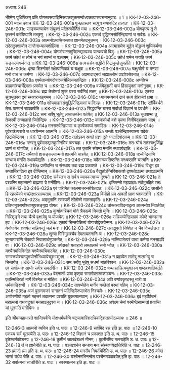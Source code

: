 अध्यायः 246

भीष्मेण युधिष्ठिरम् प्रति योगस्वरूपादिनिरूपकशुकसम्बोध्यकव्यासवचनानुवादः ॥ 1 ॥
KK-12-03-246-001	व्यास उवाच 
KK-12-03-246-001a	पृच्छतस्तव सत्पुत्र यथावदिह तत्त्वतः ।
KK-12-03-246-001c	साङ्ख्यन्यायेन संयुक्तं यदेतत्कीर्तितं मया ॥
KK-12-03-246-002a	योगकृत्यं तु ते कृत्स्नं वर्तयिष्यामि तच्छृणु ।
KK-12-03-246-002c	एकत्वं बुद्धिमनसोरिन्द्रियाणां च सर्वशः ॥
KK-12-03-246-003a	आत्मनोऽव्यथिनस्तात ज्ञानमेतदनुत्तमम् ।
KK-12-03-246-003c	तदेतदुपशान्तेन दान्तेनाध्यात्मशीलिना ॥
KK-12-03-246-004a	आत्मारामेण बुद्धेन बोद्धव्यं शुचिकर्मणा ।
KK-12-03-246-004c	योगदोषान्समुच्छिन्द्यात्पञ्च यान्कवयो विदुः ॥
KK-12-03-246-005a	कामं क्रोधं च लोभं च भयं स्वप्नं च पञ्चमम् ।
KK-12-03-246-005c	क्रोधं शमेन जयति कामं सङ्कल्पवर्जनात् ॥
KK-12-03-246-006a	सत्त्वसंसेवनाद्धीरो निद्रामुच्छेत्तुमर्हति ।
KK-12-03-246-006c	धृत्या शिश्नोदरं रक्षेत्पाणिपादं च चक्षुषा ॥
KK-12-03-246-007a	चक्षुःश्रोत्रे च मनसा मनो वाचं च कर्मणा ।
KK-12-03-246-007c	अप्रमादाद्भयं जह्याल्लोभं प्राज्ञोपसेवनात् ॥
KK-12-03-246-008a	एवमेतान्योगदोषाञ्जयेन्नित्यमतन्द्रितः ।
KK-12-03-246-008c	अग्नींश्च ब्राह्मणांश्चार्चेद्देवताः प्रणमेत च ॥
KK-12-03-246-009a	वर्जयेदुशतीं वाचं हिंसायुक्तां मनोनुदाम् ।
KK-12-03-246-009c	ब्रह्म तेजोमयं शुक्रं यस्य सर्वमिदं ततम् ॥
KK-12-03-246-010a	एतस्य सूत्रभूतस्य द्वयं स्थावरजङ्गमम् ।
KK-12-03-246-010c	ध्यानमध्ययनं दानं सत्यं ह्रीरार्जवं क्षमा ॥
KK-12-03-246-011a	शोचमाहारसंशुद्धिरिन्द्रियाणां च निग्रहः ।
KK-12-03-246-011c	एतैर्विवर्धते तेजः पाप्मानं चापकर्षति ॥
KK-12-03-246-012a	सिद्ध्यन्ति चास्य सर्वार्था विज्ञानं च प्रवर्धते ।
KK-12-03-246-012c	समः सर्वेषु भूतेषु लब्धालब्धेन वर्तयेत् ॥
KK-12-03-246-013a	धूतपाप्मा तु तेजस्वी लघ्वाहारो जितेन्द्रियः ।
KK-12-03-246-013c	कामक्रोधौ वशे कृत्वा निनीषेद्ब्रह्मणः पदम् ॥
KK-12-03-246-014a	मनसश्चेन्द्रियाणां च कृत्वैकाग्र्यं समाहितः ।
KK-12-03-246-014c	पूर्वरात्रेऽपरात्रे च धारयेन्मन आत्मनि ॥
KK-12-03-246-015a	जन्तोः पञ्चेन्द्रियस्यास्य यदेकं छिद्रमिन्द्रियम् ।
KK-12-03-246-015c	ततोऽस्य स्रवते प्रज्ञा दृतेः पादादिवोदकम् ॥
KK-12-03-246-016a	मनस्तु पूर्वमादद्यात्कुमीनमिव मत्स्यहा ।
KK-12-03-246-016c	ततः श्रोत्रं ततश्चक्षुर्जिह्वा घ्राणं च योगवित् ॥
KK-12-03-246-017a	तत एतानि संयम्य मनसि स्थापयेद्यतिः ।
KK-12-03-246-017c	तथैवापो ह्यसङ्कल्पान्मनो ह्यात्मनि धारयेत् ॥
KK-12-03-246-018a	पञ्चेन्द्रियाणि सन्धाय मनसि स्थापयेद्यतिः ।
KK-12-03-246-018c	यदैतान्यवतिष्ठन्ति मनःषष्ठानि चात्मनि ॥
KK-12-03-246-019a	प्रसीदन्ति च संस्थाय तदा ब्रह्म प्रकाशते ।
KK-12-03-246-019c	विधूम इव सप्तार्चिरादित्य इव दीप्तिमान् ॥
KK-12-03-246-020a	वैद्युतोऽग्निरिवाकाशे दृश्यतेऽऽत्मा तथाऽऽत्मनि ।
KK-12-03-246-020c	सर्वस्तत्र स सर्वत्र व्यापकत्वाच्च दृश्यते ॥
KK-12-03-246-021a	तं पश्यन्ति महात्मानो ब्राह्मणा ये मनीषिणः ।
KK-12-03-246-021c	धृतिमन्तो महाप्राज्ञाः सर्वभूतहिते रताः ॥
KK-12-03-246-022a	एवं परिमितं कालमाचरन्संशितव्रतः ।
KK-12-03-246-022c	आसीनो हि रहस्येको गच्छेदक्षरसाम्यताम् ॥
KK-12-03-246-023a	विमोहो भ्रम आवर्तो घ्राणं श्रवणदर्शने ।
KK-12-03-246-023c	अद्भुतानि रसस्पर्शे शीतोष्णे मारुताकृतिः ॥
KK-12-03-246-024a	प्रतिभामुपसर्गांश्चाप्युपसङ्गृह्य योगतः ।
KK-12-03-246-024c	तांस्तत्त्वविदनादृत्य आत्मन्येव निवर्तयेत् ॥
KK-12-03-246-025a	कुर्यात्परिचयं योगे त्रैकाल्ये नियतो मुनिः ।
KK-12-03-246-025c	गिरिशृङ्गे तथा चैत्ये वृक्षाग्रेषु च योजयेत् ॥
KK-12-03-246-026a	सन्नियम्येन्द्रियग्रामं कोष्ठे भाण्डमना इव ।
KK-12-03-246-026c	एकाग्रं चिन्तयेन्नित्यं योगान्नोद्वेजयेन्मनः ॥
KK-12-03-246-027a	येनोपायेन शक्येत सन्नियन्तुं चलं मनः ।
KK-12-03-246-027c	तत्तद्युक्तो निषेवेत न चैव विचलेत्ततः ॥
KK-12-03-246-028a	शून्या गिरिगुहाश्चैव देवतायतनानि च ।
KK-12-03-246-028c	शून्यागाराणि चैकाग्रो निवासार्थमुपक्रमेत् ॥
KK-12-03-246-029a	नाभिष्वजेत्परं वाचा कर्मणा मनसाऽपि वा ।
KK-12-03-246-029c	उपेक्षको यताहारो लब्धालब्धे समो भवेत् ॥
KK-12-03-246-030a	यश्चैनमभिनिन्देत यश्चैनमभिवादयेत् ।
KK-12-03-246-030c	समस्तयोश्चाप्युभयोर्नाभिध्यायेच्छुभाशुभम् ॥
KK-12-03-246-031a	न प्रहृष्येत लाभेषु नालाभेषु च चिन्तयेत् ।
KK-12-03-246-031c	समः सर्वेषु भूतेषु सधर्मा मातरिश्वनः ॥
KK-12-03-246-032a	एवं सर्वात्मनः साधोः सर्वत्र समदर्शिनः ।
KK-12-03-246-032c	षण्मासान्नित्ययुक्तस्य शब्दब्रह्मातिवर्तते ॥
KK-12-03-246-033a	वेदनार्ताः प्रजा दृष्ट्वा समलोष्टाश्मकाञ्चनः ।
KK-12-03-246-033c	एतस्मिन्निरतो मार्गे विरमेन्न च मोहितः ॥
KK-12-03-246-034a	अपि वर्णावकृष्टस्तु नारी वा धर्मकाङ्क्षिणी ।
KK-12-03-246-034c	तावप्येतेन मार्गेण गच्छेतां परमां गतिम् ॥
KK-12-03-246-035a	अजं पुराणमजरं सनातनं यदिन्द्रियैरुपलभेत निश्चलैः ।
KK-12-03-246-035c	अणोरणीयो महतो महत्तरं तदात्मना पश्यति युक्तमात्मवान् ॥
KK-12-03-246-036a	इदं महर्षेर्वचनं महात्मनो यथावदुक्तं मनसाऽनुदृश्य च ।
KK-12-03-246-036c	अवेक्ष्य चेमां परमेष्ठिसाम्यतां प्रयान्ति यां भूतगतिं मनीषिणः ॥ 

इति श्रीमन्महाभारते शान्तिपर्वणि मोक्षधर्मपर्वणि षट्चत्वारिंशदधिकद्विशततमोऽध्यायः ॥ 246 ॥

12-246-3 आत्मनो व्ययिन इति ध. पाठः ॥ 12-246-9 सर्वमिदं रस इति झ. पाठः ॥ 12-246-10 एकस्य सर्वं भूतस्येति ड. पाठः ॥ 12-246-12 विज्ञानं च प्रकाशत इति ड. थ. पाठः ॥ 12-246-15 दृतेश्चर्मकोशस्य ॥ 12-246-16 कुमीनं जालदंशक्षमं मीनम् । कुलीरमिव मत्स्यहेति ड. थ. पाठः ॥ 12-246-18 तं च ज्ञानेनेति ड. थ. पाठः । पञ्चज्ञानेन सन्धाय मनः संस्थापयेद्यतिरिति ध. पाठः ॥ 12-246-23 प्रमादो भ्रम इति ड. थ. पाठः ॥ 12-246-24 मनसैव निवर्तयेदिति ड. थ. पाठः ॥ 12-246-26 कोष्ठं भाण्डं यथैव चेति ध. पाठः ॥ 12-246-30 यश्चैनमभिनन्देत यश्चैनमपवादयेत् इति झ. पाठः ॥ 12-246-32 सर्वात्मना साधोरिति ड. पाठः । स्वस्थात्मन इति झ. पाठः ॥
